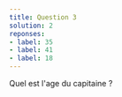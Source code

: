 ```yaml
---
title: Question 3
solution: 2
reponses:
- label: 35
- label: 41
- label: 18
---
```

Quel est l'age du capitaine ?

